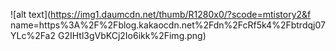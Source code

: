 ![alt text](https://img1.daumcdn.net/thumb/R1280x0/?scode=mtistory2&f    name=https%3A%2F%2Fblog.kakaocdn.net%2Fdn%2FcRf5k4%2Fbtrdqj07YLc%2Fa2    G2IHtl3gVbKCj2Io6ikk%2Fimg.png)
